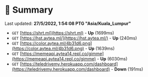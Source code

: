 # 📖 Summary
Last updated: **27/5/2022, 1:54:08 PTG "Asia/Kuala_Lumpur"**

- `GET` [https://shrt.ml](https://shrt.ml) - **Up** (1699ms)
- `GET` [https://hst.aytea.ml/](https://hst.aytea.ml/) - **Up** (240ms)
- `GET` [https://color.aytea.ml/4b31d6.png](https://color.aytea.ml/4b31d6.png) - **Up** (1639ms)
- `GET` [https://memeapi.aytea14.repl.co/gimme](https://memeapi.aytea14.repl.co/gimme) - **Up** (6030ms)
- `GET` [https://teledrivemy.herokuapp.com/dashboard](https://teledrivemy.herokuapp.com/dashboard) - **Down** (191ms)
